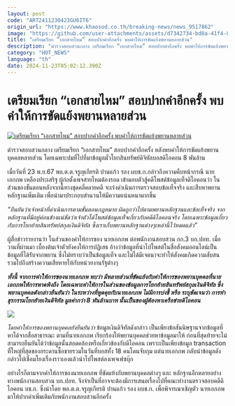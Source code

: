 ```yaml
---
layout: post
code: "ART2411230423GU6IT6"
origin_url: "https://www.khaosod.co.th/breaking-news/news_9517862"
image: "https://github.com/user-attachments/assets/d7342734-bd8a-41f4-8477-e157b1b1ad92"
title: "เตรียมเรียก “เอกสายไหม” สอบปากคำอีกครั้ง พบคำให้การขัดแย้งพยานหลายส่วน"
description: "ตำรวจสอบสวนกลาง เตรียมเรียก “เอกสายไหม” สอบปากคำอีกครั้ง พบคำให้การขัดแย้งพยานหลายส่วน โดยเฉพาะปมที่ไปที่มาข้อมูลมั่วโยกสินทรัพย์ดิจิทัลบอสดิไอคอน 8 พันล้าน"
category: "HOT_NEWS"
language: "th"
date: 2024-11-23T05:02:12.390Z
---
```


# เตรียมเรียก “เอกสายไหม” สอบปากคำอีกครั้ง พบคำให้การขัดแย้งพยานหลายส่วน

[![เตรียมเรียก “เอกสายไหม” สอบปากคำอีกครั้ง พบคำให้การขัดแย้งพยานหลายส่วน](https://www.khaosod.co.th/wpapp/uploads/2024/11/aeksaimaiagain2311679998.jpg "เตรียมเรียก “เอกสายไหม” สอบปากคำอีกครั้ง พบคำให้การขัดแย้งพยานหลายส่วน")](https://www.khaosod.co.th/wpapp/uploads/2024/11/aeksaimaiagain2311679998.jpg)

ตำรวจสอบสวนกลาง เตรียมเรียก “เอกสายไหม” สอบปากคำอีกครั้ง หลังพบคำให้การขัดแย้งพยานบุคคลหลายส่วน โดยเฉพาะปมที่ไปที่มาข้อมูลมั่วโยกสินทรัพย์ดิจิทัลบอสดิไอคอน 8 พันล้าน

เมื่อวันที่ 23 พ.ย.67 พล.ต.ต.จรูญเกียรติ ปานแก้ว รอง ผบช.ก.กล่าวถึงความคืบหน้ากรณี นายเอกภพ เหลืองประเสริฐ ผู้ก่อตั้งเพจสายไหมต้องรอด เข้ามอบตัวสู้คดีโพสต์ข้อมูลเท็จดิไอคอนว่า ในส่วนของขั้นตอนหลังจากนี้ทางชุดคลี่คลายคดี จะเร่งดำเนินการตรวจสอบข้อเท็จจริง และสืบหาพยานหลักฐานเพิ่มเติม เพื่อนำมาประกอบสำนวนให้มีความแน่นหนามากขึ้น

_“ยืนยันว่าเจ้าหน้าที่ดำเนินการตามขั้นตอนกฎหมาย ผิดถูกว่าไปตามพยานหลักฐานและข้อเท็จจริง จากหลักฐานที่มีอยู่ค่อนข้างแน่ชัดว่าเจ้าตัวได้โพสต์ข้อมูลเท็จเกี่ยวกับคดีดิไอคอนจริง โดยเฉพาะข้อมูลเกี่ยวกับการโยกย้ายสินทรัพย์สกุลเงินดิจิทัล ซึ่งเราเก็บพยานหลักฐานต่างๆเหล่านี้ไว้หมดแล้ว”_

ผู้สื่อข่าวรายงานว่า ในส่วนของคำให้การของ นายเอกภพ ต่อพนักงานสอบสวน กก.3 บก.ปอท. เมื่อวานที่ผ่านมา เบื้องต้นเจ้าตัวยังคงให้การปฏิเสธ อ้างว่าข้อมูลที่นำไปโพสต์ในสื่อสังคมออนไลน์เป็นข้อมูลที่ได้รับจากพยาน ซึ่งไม่ทราบว่าเป็นข้อมูลเท็จ และไม่ได้มีเจตนาจะทำให้สังคมเกิดความสับสน รวมไปถึงสร้างความเสียหายให้กับหน่วยงานรัฐต่างๆ

**_ทั้งนี้ จากการคำให้การของนายเอกภพ พบว่า มีหลายส่วนที่ขัดแย้งกับคำให้การของพยานบุคคลที่นายเอกภพให้การพาดพิงถึง โดยเฉพาะคำให้การในส่วนของข้อมูลการโยกย้ายสินทรัพย์สกุลเงินดิจิทัล ซึ่งพยานบุคคลดังกล่าวยืนยันว่า ในระหว่างที่พูดคุยกับนายเอกภพ ไม่มีการบ่งชี้ หรือ ระบุชัดเจนว่า การทำธุรกรรมโยกย้ายเงินดิจิทัล มูลค่ากว่า 8 พันล้านบาท นั้นเป็นของผู้ต้องหาเครือข่ายดิไอคอน_**

[![](https://www.khaosod.co.th/wpapp/uploads/2024/11/aeksaimaiagain2311671.jpg)](https://www.khaosod.co.th/wpapp/uploads/2024/11/aeksaimaiagain2311671.jpg)

_โดยคำให้การของพยานบุคคลยังยืนยันว่า_ ข้อมูลเงินดิจิทัลดังกล่าว เป็นเพียงข้อสันนิษฐานจากข้อมูลที่หาได้จากสื่อสาธารณะ ตามที่นายเอกภพ เรียกร้องให้พยานบุคคลช่วยหาข้อมูลมาให้ ก่อนที่สุดท้ายจะไม่สามารถยืนยันได้ว่าข้อมูลนั้นสอดคล้องหรือเกี่ยวข้องกับดิไอคอน เพราะเป็นเพียงข้อมูล transaction ที่ใหญ่ที่สุดของกระดานซื้อขายรวมในวันที่บอสทั้ง 18 คนโดนจับกุม แต่นายเอกภพ กลับนำข้อมูลดังกล่าวไปเชื่อมโยงเรื่องราวเองแล้วนำไปโพสต์ลงเพจเฟซบุ๊ก

อย่างไรก็ตามจากคำให้การของนายเอกภพ ที่ขัดแย้งกับพยานบุคคลต่างๆ และ หลักฐานอีกหลายอย่าง ทางพนักงานสอบสวน บก.ปอท. จึงจำเป็นที่อาจจะต้องมีการเสนอเรื่องไปที่คณะทำงานตรวจสอบคดีดิไอคอน บช.ก. ซึ่งนำโดย พล.ต.ต.จรูญเกียรติ ปานแก้ว รอง ผบช.ก. เพื่อพิจารณาเชิญตัว นายเอกภพ มาให้ปากคำเพิ่มเติมกับพนักงานสอบสวนอีกครั้ง